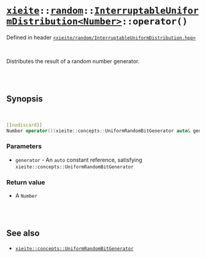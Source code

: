 # [`xieite`](../../../README.md)`::`[`random`](../../../docs/random.md)`::`[`InterruptableUniformDistribution<Number>`](../../../docs/random/InterruptableUniformDistribution.md)`::operator()`
Defined in header [`<xieite/random/InterruptableUniformDistribution.hpp>`](../../../include/random/InterruptableUniformDistribution.hpp)

<br/>

Distributes the result of a random number generator.

<br/><br/>

## Synopsis

<br/>

```cpp
[[nodiscard]]
Number operator()(xieite::concepts::UniformRandomBitGenerator auto& generator) noexcept;
```
### Parameters
- `generator` - An `auto` constant reference, satisfying `xieite::concepts::UniformRandomBitGenerator`
### Return value
- A `Number`

<br/><br/>

## See also
- [`xieite::concepts::UniformRandomBitGenerator`](../../../docs/concepts/UniformRandomBitGenerator.md)

